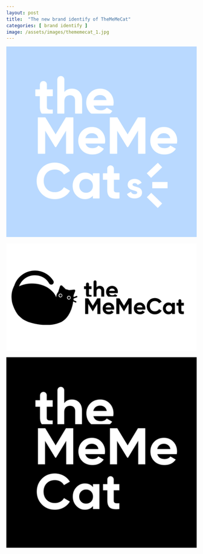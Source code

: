 ```yaml
---
layout: post
title:  "The new brand identify of TheMeMeCat"
categories: [ brand identify ]
image: /assets/images/thememecat_1.jpg
---
```

![](/assets/images/thememecat_2.jpg)

![](/assets/images/thememecat_3.png)

![](/assets/images/thememecat_4.jpg)
